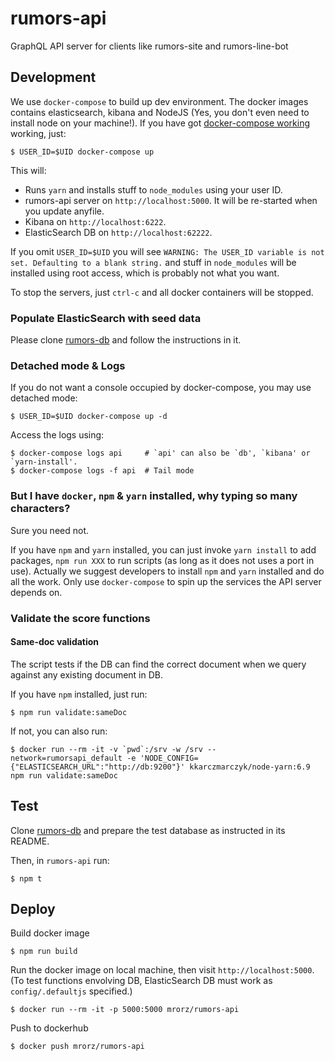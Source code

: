 # rumors-api
GraphQL API server for clients like rumors-site and rumors-line-bot


## Development

We use `docker-compose` to build up dev environment. The docker images contains
elasticsearch, kibana and NodeJS (Yes, you don't even need to install node on your machine!).
If you have got [docker-compose working](https://docs.docker.com/compose/install/) working, just:

```
$ USER_ID=$UID docker-compose up
```

This will:

* Runs `yarn` and installs stuff to `node_modules` using your user ID.
* rumors-api server on `http://localhost:5000`. It will be re-started when you update anyfile.
* Kibana on `http://localhost:6222`.
* ElasticSearch DB on `http://localhost:62222`.

If you omit `USER_ID=$UID` you will see `WARNING: The USER_ID variable is not set. Defaulting to a blank string.` and stuff in `node_modules` will be installed using root access, which is probably not what you want.

To stop the servers, just `ctrl-c` and all docker containers will be stopped.

### Populate ElasticSearch with seed data

Please clone [rumors-db](https://github.com/MrOrz/rumors-db) and follow the instructions in it.

### Detached mode & Logs

If you do not want a console occupied by docker-compose, you may use detached mode:

```
$ USER_ID=$UID docker-compose up -d
```

Access the logs using:

```
$ docker-compose logs api     # `api' can also be `db', `kibana' or `yarn-install'.
$ docker-compose logs -f api  # Tail mode
```

### But I have `docker`, `npm` & `yarn` installed, why typing so many characters?

Sure you need not.

If you have `npm` and `yarn` installed, you can just invoke `yarn install` to add packages, `npm run XXX` to run scripts (as long as it does not uses a port in use). Actually we suggest developers to install `npm` and `yarn` installed and do all the work. Only use `docker-compose` to spin up the services the API server depends on.


### Validate the score functions

#### Same-doc validation

The script tests if the DB can find the correct document when we query against any existing document in DB.

If you have `npm` installed, just run:
```
$ npm run validate:sameDoc
```

If not, you can also run:
```
$ docker run --rm -it -v `pwd`:/srv -w /srv --network=rumorsapi_default -e 'NODE_CONFIG={"ELASTICSEARCH_URL":"http://db:9200"}' kkarczmarczyk/node-yarn:6.9 npm run validate:sameDoc
```

## Test

Clone [rumors-db](https://github.com/MrOrz/rumors-db) and prepare the test database as instructed in its README.

Then, in `rumors-api` run:

```
$ npm t
```

## Deploy

Build docker image

```
$ npm run build
```

Run the docker image on local machine, then visit `http://localhost:5000`.
(To test functions envolving DB, ElasticSearch DB must work as `config/.defaultjs` specified.)

```
$ docker run --rm -it -p 5000:5000 mrorz/rumors-api
```

Push to dockerhub
```
$ docker push mrorz/rumors-api
```
